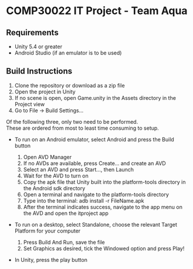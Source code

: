 COMP30022 IT Project - Team Aqua
================================

Requirements
------------
- Unity 5.4 or greater
- Android Studio (if an emulator is to be used)


Build Instructions
------------------
1. Clone the repository or download as a zip file
2. Open the project in Unity
3. If no scene is open, open Game.unity in the Assets directory
   in the Project view
4. Go to File -> Build Settings...

Of the following three, only two need to be performed.  
These are ordered from most to least time consuming to setup.

* To run on an Android emulator, select Android and press the Build button
    1. Open AVD Manager
    2. If no AVDs are available, press Create... and create an AVD
    3. Select an AVD and press Start..., then Launch
    4. Wait for the AVD to turn on
    5. Copy the apk file that Unity built into the platform-tools
       directory in the Android sdk directory
    6. Open a terminal and navigate to the platform-tools directory
    7. Type into the terminal: adb install -r FileName.apk
    8. After the terminal indicates success, navigate to the app menu
       on the AVD and open the itproject app

* To run on a desktop, select Standalone, choose the relevant
    Target Platform for your computer
    1. Press Build And Run, save the file
    2. Set Graphics as desired, tick the Windowed option and press Play!

* In Unity, press the play button
